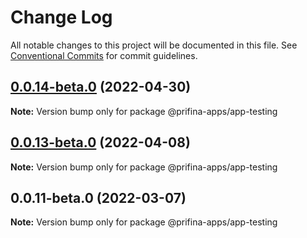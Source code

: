 # Change Log

All notable changes to this project will be documented in this file.
See [Conventional Commits](https://conventionalcommits.org) for commit guidelines.

## [0.0.14-beta.0](https://prifina-admin/prifina/app-desktop/compare/@prifina-apps/app-testing@0.0.13-beta.0...@prifina-apps/app-testing@0.0.14-beta.0) (2022-04-30)

**Note:** Version bump only for package @prifina-apps/app-testing





## [0.0.13-beta.0](https://prifina-admin/prifina/app-desktop/compare/@prifina-apps/app-testing@0.0.11-beta.0...@prifina-apps/app-testing@0.0.13-beta.0) (2022-04-08)

**Note:** Version bump only for package @prifina-apps/app-testing





## 0.0.11-beta.0 (2022-03-07)

**Note:** Version bump only for package @prifina-apps/app-testing
